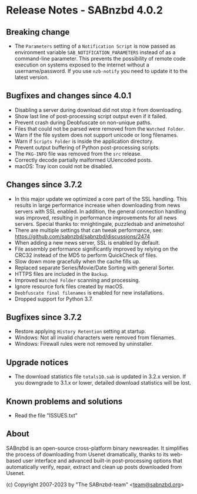 Release Notes - SABnzbd 4.0.2
=========================================================

## Breaking change
- The `Parameters` setting of a `Notification Script` is now passed as
  environment variable `SAB_NOTIFICATION_PARAMETERS` instead of as a
  command-line parameter. This prevents the possibility of remote code
  execution on systems exposed to the internet without a username/password.
  If you use `nzb-notify` you need to update it to the latest version.

## Bugfixes and changes since 4.0.1
- Disabling a server during download did not stop it from downloading.
- Show last line of post-processing script output even if it failed.
- Prevent crash during Deobfuscate on non-unique paths.
- Files that could not be parsed were removed from the `Watched Folder`.
- Warn if the file system does not support unicode or long filenames.
- Warn if `Scripts Folder` is inside the application directory.
- Prevent output buffering of Python post-processing scripts.
- The `PKG-INFO` file was removed from the `src` release.
- Correctly decode partially malformed UUencoded posts.
- macOS: Tray icon could not be disabled.

## Changes since 3.7.2
- In this major update we optimized a core part of the SSL handling.
  This results in large performance increase when downloading from news
  servers with SSL enabled. In addition, the general connection handling
  was improved, resulting in performance improvements for all news servers.
  Special thanks to: mnightingale, puzzledsab and animetosho!
- There are multiple settings that can tweak performance, see:
  https://github.com/sabnzbd/sabnzbd/discussions/2474
- When adding a new news server, SSL is enabled by default.
- File assembly performance significantly improved by relying on the
  CRC32 instead of the MD5 to perform QuickCheck of files.
- Slow down more gracefully when the cache fills up.
- Replaced separate Series/Movie/Date Sorting with general Sorter.
- HTTPS files are included in the `Backup`.
- Improved `Watched Folder` scanning and processing.
- Ignore resource fork files created by macOS.
- `Deobfuscate final filenames` is enabled for new installations.
- Dropped support for Python 3.7.

## Bugfixes since 3.7.2
- Restore applying `History Retention` setting at startup.
- Windows: Not all invalid characters were removed from filenames.
- Windows: Firewall rules were not removed by uninstaller.

## Upgrade notices
- The download statistics file `totals10.sab` is updated in 3.2.x
  version. If you downgrade to 3.1.x or lower, detailed download
  statistics will be lost.

## Known problems and solutions
- Read the file "ISSUES.txt"

## About
  SABnzbd is an open-source cross-platform binary newsreader.
  It simplifies the process of downloading from Usenet dramatically, thanks
  to its web-based user interface and advanced built-in post-processing options
  that automatically verify, repair, extract and clean up posts downloaded
  from Usenet.

  (c) Copyright 2007-2023 by "The SABnzbd-team" \<team@sabnzbd.org\>
